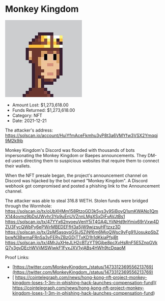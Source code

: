 # Monkey Kingdom
![Monkey Kingdom](/rektimages/Monkey-Kingdom.png)
- Amount Lost: $1,273,618.00
- Funds Returned: $1,273,618.00
- Category: NFT
- Date: 2021-12-21

The attacker's address:  
https://solscan.io/account/HuiYfmAceFkmhu3yP8t3a6VMYfw3VSX2Ymqqj9M2k9ib  
  
Monkey Kingdom's Discord was flooded with thousands of bots impersonating the Monkey Kingdom or Baepes announcements. They DM-ed users directing them to suspicious websites that require them to connect their wallets.  
  
When the NFT presale began, the project's announcement channel on Discord was hijacked by the bot named "Monkey Kingdom". A Discord webhook got compromised and posted a phishing link to the Announcement channel.  
  
The attacker was able to steal 316.8 WETH. Stolen funds were bridged through the Wormhole:  
https://solscan.io/tx/oUbXHMm158RtzoGD3k5ys3y9SiBovQ1smKWANo1QmX144ovmz9bDsUWyhr3Yp9uEnUVZnnLMgXSxDjFvAVJtBs1  
https://solscan.io/tx/47YYx62nvoeuVenY5iT4GA4LYiiNHd9nYmix69rVxw4DZU3FycQWbPy6ePWirMBEDEFfH3a5jW9wjzsuHFtzxz3D  
https://solscan.io/tx/2pM5asqypGSjJSZjNf6m6MjoQWsc9vFg91UosukpSbZbxwN3BwmaFRnSa3vFERyZBzGDjTTxKD1h1dKkiaPfsjBt  
https://solscan.io/tx/4MrJuXHeJLH2cBTzYT9Gjbe8pcXvHsRnF5E5ZnpGVkQ7v3gvDEchWVijMSWjwkF1FyxJXV1yjABs4HWh9tcDqaoM


Proof Links:
- [https://twitter.com/MonkeyKingdom_/status/1473312369556213769](https://twitter.com/MonkeyKingdom_/status/1473312369556213769)
- [ https://cointelegraph.com/news/hong-kong-nft-project-monkey-kingdom-loses-1-3m-in-phishing-hack-launches-compensation-fund]( https://cointelegraph.com/news/hong-kong-nft-project-monkey-kingdom-loses-1-3m-in-phishing-hack-launches-compensation-fund)


